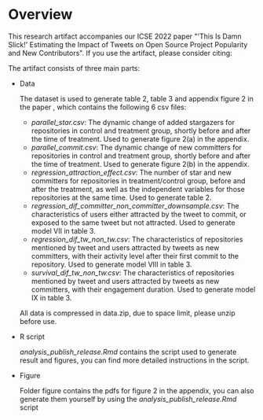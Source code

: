 # Overview
This research artifact accompanies our ICSE 2022 paper "'This Is Damn Slick!' Estimating the Impact of Tweets on Open Source Project Popularity and New Contributors". If you use the artifact, please consider citing:


The artifact consists of three main parts:
- Data

   The dataset is used to generate table 2, table 3 and appendix figure 2 in the paper , which contains the following 6 csv files:
   - *parallel_star.csv*: The dynamic change of added stargazers for repositories in control and treatment group, shortly before and after the time of treatment. Used to generate figure 2(a) in the appendix.
   - *parallel_commit.csv*: The dynamic change of new committers for repositories in control and treatment group, shortly before and after the time of treatment. Used to generate figure 2(b) in the appendix.
   - *regression_attraction_effect.csv*: The number of star and new committers for repositories in treatment/control group, before and after the treatment, as well as the independent variables for those repositories at the same time. Used to generate table 2.
   - *regression_dif_committer_non_committer_downsample.csv*: The characteristics of users either attracted by the tweet to commit, or exposed to the same tweet but not attracted. Used to generate model VII in table 3.
   - *regression_dif_tw_non_tw.csv*: The characteristics of repositories mentioned by tweet and users attracted by tweets as new committers, with their activity level after their first commit to the repository. Used to generate model VIII in table 3.
   - *survival_dif_tw_non_tw.csv*: The characteristics of repositories mentioned by tweet and users attracted by tweets as new committers, with their engagement duration. Used to generate model IX in table 3.

   All data is compressed in data.zip, due to space limit, please unzip before use.
- R script

   *analysis_publish_release.Rmd* contains the script used to generate result and figures, you can find more detailed instructions in the script.
- Figure

   Folder figure contains the pdfs for figure 2 in the appendix, you can also generate them yourself by using the *analysis_publish_release.Rmd* script
